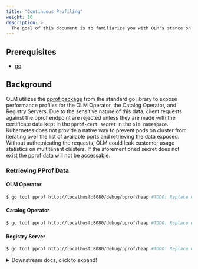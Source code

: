 ```yaml
---
title: "Continuous Profiling"
weight: 10
description: >
  The goal of this document is to familiarize you with OLM's stance on performance profiling.
---
```


## Prerequisites 

- [go](https://golang.org/dl/)

## Background

OLM utilizes the [pprof package](https://golang.org/pkg/net/http/pprof/) from the standard go library to expose performance profiles for the OLM Operator, the Catalog Operator, and Registry Servers. Due to the sensitive nature of this data, client requests against the pprof endpoint are rejected unless they are made with the certificate data kept in the `pprof-cert secret` in the `olm namespace`. 
Kubernetes does not provide a native way to prevent pods on cluster from iterating over the list of available ports and retrieving the data exposed. Without authetnicating the requests, OLM could leak customer usage statistics on multitenant clusters. If the aforementioned secret does not exist the pprof data will not be accessable.

### Retrieving PProf Data

#### OLM Operator

```bash
$ go tool pprof http://localhost:8080/debug/pprof/heap #TODO: Replace with actual command
```

#### Catalog Operator

```bash
$ go tool pprof http://localhost:8080/debug/pprof/heap #TODO: Replace with actual command
```

#### Registry Server

```bash
$ go tool pprof http://localhost:8080/debug/pprof/heap #TODO: Replace with actual command
```

<details>
  <summary>Downstream docs, click to expand!</summary>
  
## Continuous Profiling
OLM relies on [pprof-dump]() to periodically collect the pprof data and store it in the contents of a `ConfigMap`. The data in these `ConfigMaps` may be referenced when debugging issues.

### Default PProf-Dump Settings

OLM configures pprof-dump with the `pprof-dump ConfigMap` setting the follow default configurations:

```yaml
kind: ConfigMap
metadata:
  name: prof-dump
  namespace: olm
Data:
  garbageCollection: 60 # Delete configmaps older than 60 minutes
  poll: 15 # interval in minutes that pprof data is collected and dumped into ConfigMaps
```

### How do I disable continuous profiling?

To disable OLM's continuous profiling, apply the following YAML:

```yaml
kind: ConfigMap
metadata:
  name: prof-dump
  namespace: olm
Data:
  garbageCollection: 60
  poll: 0
```
</details>
